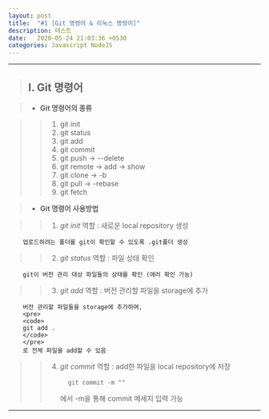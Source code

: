 ```yaml
---
layout: post
title:  "#1 [Git 명령어 & 리눅스 명령어]"
description: 테스트
date:   2020-05-24 21:03:36 +0530
categories: Javascript NodeJS
---
```


* * * 

> ## I. Git 명령어

> + **Git 명령어의 종류**

>   > 1. git init
>   > 2. git status
>   > 3. git add
>   > 4. git commit
>   > 5. git push
        -> --delete
>   > 6. git remote
        -> add
        -> show
>   > 7. git clone
        -> -b
>   > 8. git pull
        -> -rebase
>   > 9. git fetch


> + **Git 명령어 사용방법**

>   > 1. _git init_
        역할 : 새로운 local repository 생성

        업로드하려는 폴더를 git이 확인할 수 있도록 .git폴더 생성


>   > 2. _git status_
        역할 : 파일 상태 확인

        git이 버전 관리 대상 파일들의 상태를 확인 (에러 확인 가능)


>   > 3. _git add_
        역할 : 버전 관리할 파일을 storage에 추가

        버전 관리할 파일들을 storage에 추가하며,
        <pre>
        <code>
        git add .
        </code>
        </pre>
        로 전체 파일을 add할 수 있음


>   > 4. _git commit_
        역할 : add한 파일을 local repository에 저장 
        <pre>
        <code>
        git commit -m ""
        </code>
        </pre>
        에서 -m을 통해 commit 메세지 입력 가능


        

* * *